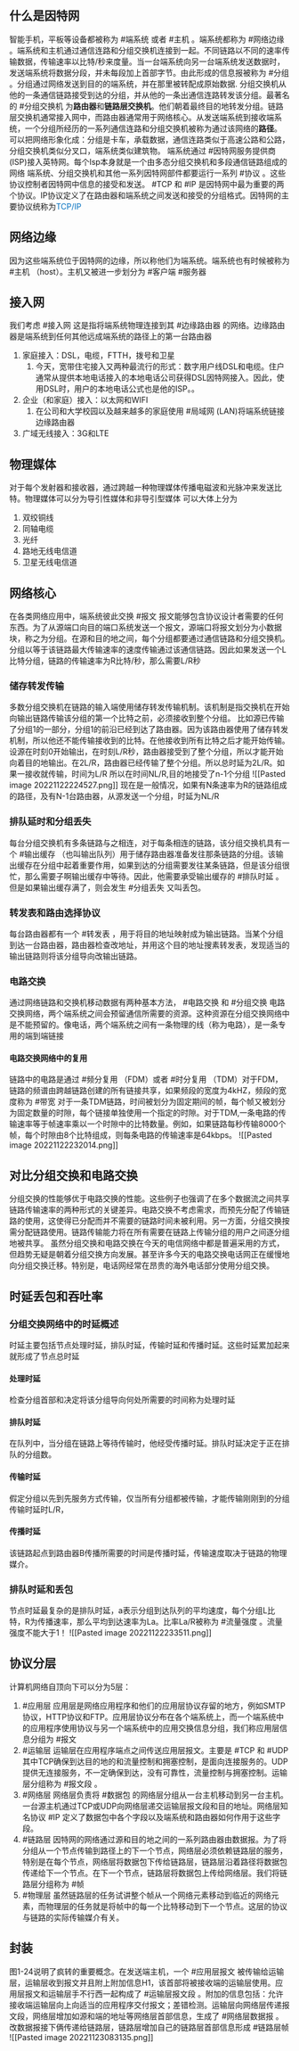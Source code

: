 ## 什么是因特网
智能手机，平板等设备都被称为 #端系统 或者 #主机 。端系统都称为 #网络边缘 。端系统和主机通过通信连路和分组交换机连接到一起。不同链路以不同的速率传输数据，传输速率以比特/秒来度量。当一台端系统向另一台端系统发送数据时，发送端系统将数据分段，并未每段加上首部字节。由此形成的信息报被称为 #分组 。分组通过网络发送到目的的端系统，并在那里被转配成原始数据.
分组交换机从他的一条通信链路接受到达的分组，并从他的一条出通信连路转发该分组。最著名的 #分组交换机 为**路由器**和**链路层交换机**。他们朝着最终目的地转发分组。链路层交换机通常接入网中，而路由器通常用于网络核心。从发送端系统到接收端系统，一个分组所经历的一系列通信连路和分组交换机被称为通过该网络的**路径**。
可以把网络形象化成：分组是卡车，承载数据，通信连路类似于高速公路和公路，分组交换机类似分叉口，端系统类似建筑物。
端系统通过 #因特网服务提供商(ISP)接入英特网。每个Isp本身就是一个由多态分组交换机和多段通信链路组成的网络
端系统、分组交换机和其他一系列因特网部件都要运行一系列 #协议 。这些协议控制者因特网中信息的接受和发送。 #TCP 和 #IP 是因特网中最为重要的两个协议。IP协议定义了在路由器和端系统之间发送和接受的分组格式。因特网的主要协议统称为<font color="#0070c0">TCP/IP</font>

## 网络边缘
因为这些端系统位于因特网的边缘，所以称他们为端系统。端系统也有时候被称为 #主机 （host）。主机又被进一步划分为 #客户端 #服务器 

## 接入网
我们考虑 #接入网 这是指将端系统物理连接到其 #边缘路由器 的网络。边缘路由器是端系统到任何其他远成端系统的路径上的第一台路由器
1. 家庭接入：DSL，电缆，FTTH，拨号和卫星
	1. 今天，宽带住宅接入又两种最流行的形式：数字用户线DSL和电缆。住户通常从提供本地电话接入的本地电话公司获得DSL因特网接入。因此，使用DSL时，用户的本地电话公式也是他的ISP。。
2. 企业（和家庭）接入：以太网和WIFI
	1. 在公司和大学校园以及越来越多的家庭使用 #局域网 (LAN)将端系统链接边缘路由器
3. 广域无线接入：3G和LTE

## 物理媒体
对于每个发射器和接收器，通过跨越一种物理媒体传播电磁波和光脉冲来发送比特。物理媒体可以分为导引性媒体和非导引型媒体
可以大体上分为
1. 双绞铜线
2. 同轴电缆
3. 光纤
4. 路地无线电信道
5. 卫星无线电信道

## 网络核心
在各类网络应用中，端系统彼此交换 #报文 报文能够包含协议设计者需要的任何东西。为了从源端口向目的端口系统发送一个报文，源端口将报文划分为小数据块，称之为分组。在源和目的地之间，每个分组都要通过通信链路和分组交换机。分组以等于该链路最大传输速率的速度传输通过该通信链路。因此如果发送一个L比特分组，链路的传输速率为R比特/秒，那么需要L/R秒
### 储存转发传输
多数分组交换机在链路的输入端使用储存转发传输机制。该机制是指交换机在开始向输出链路传输该分组的第一个比特之前，必须接收到整个分组。
比如源已传输了分组1的一部分，分组1的前沿已经到达了路由器。因为该路由器使用了储存转发机制，所以他还不能传输接收到的比特。在他接收到所有比特之后才能开始传输。设源在时刻0开始输出，在时刻L/R秒，路由器接受到了整个分组，所以才能开始向着目的地输出。在2L/R，路由器已经传输了整个分组。所以总时延为2L/R。如果一接收就传输，时间为L/R
所以在时间NL/R,目的地接受了n-1个分组
![[Pasted image 20221122224527.png]]
现在是一般情况，如果有N条速率为R的链路组成的路径，及有N-1台路由器，从源发送一个分组，时延为NL/R

### 排队延时和分组丢失
每台分组交换机有多条链路与之相连，对于每条相连的链路，该分组交换机具有一个 #输出缓存 （也叫输出队列）用于储存路由器准备发往那条链路的分组。该输出缓存在分组中起着重要作用，如果到达的分组需要发往某条链路，但是该分组很忙，那么需要子啊输出缓存中等待。因此，他需要承受输出缓存的 #排队时延 。但是如果输出缓存满了，则会发生 #分组丢失 又叫丢包。

### 转发表和路由选择协议
每台路由器都有一个 #转发表 ，用于将目的地址映射成为输出链路。当某个分组到达一台路由器，路由器检查改地址，并用这个目的地址搜素转发表，发现适当的输出链路则将该分组导向改输出链路。

### 电路交换
通过网络链路和交换机移动数据有两种基本方法， #电路交换 和 #分组交换 
电路交换网络，两个端系统之间会预留通信所需要的资源。这种资源在分组交换网络中是不能预留的。像电话，两个端系统之间有一条物理的线（称为电路），是一条专用的端到端链接
#### 电路交换网络中的复用
链路中的电路是通过 #频分复用 （FDM）或者 #时分复用 （TDM）对于FDM，链路的频谱由跨越链路创建的所有链接共享，如果频段的宽度为4kHZ，频段的宽度称为 #带宽 
对于一条TDM链路，时间被划分为固定期间的帧，每个帧又被划分为固定数量的时隙，每个链接单独使用一个指定的时隙。对于TDM,一条电路的传输速率等于帧速率乘以一个时隙中的比特数量。例如，如果链路每秒传输8000个帧，每个时隙由8个比特组成，则每条电路的传输速率是64kbps。
![[Pasted image 20221122232014.png]]

## 对比分组交换和电路交换

分组交换的性能够优于电路交换的性能。这些例子也强调了在多个数据流之间共享链路传输速率的两种形式的关键差异。电路交换不考虑需求，而预先分配了传输链路的使用，这使得已分配而并不需要的链路时间未被利用。另一方面，分组交换按需分配链路使用。链路传输能力将在所有需要在链路上传输分组的用户之间逐分组地被共享。
虽然分组交换和电路交换在今天的电信网络中都是普遍采用的方式，但趋势无疑是朝着分组交换方向发展。甚至许多今天的电路交换电话网正在缓慢地向分组交换迁移。特别是，电话网经常在昂贵的海外电话部分使用分组交换。

## 时延丢包和吞吐率
### 分组交换网络中的时延概述
时延主要包括节点处理时延，排队时延，传输时延和传播时延。这些时延累加起来就形成了节点总时延
#### 处理时延
检查分组首部和决定将该分组导向何处所需要的时间称为处理时延
#### 排队时延
在队列中，当分组在链路上等待传输时，他经受传播时延。排队时延决定于正在排队的分组数。
#### 传输时延
假定分组以先到先服务方式传输，仅当所有分组都被传输，才能传输刚刚到的分组传输时延时L/R，
#### 传播时延
该链路起点到路由器B传播所需要的时间是传播时延，传输速度取决于链路的物理媒介。

### 排队时延和丢包
节点时延最复杂的是排队时延，a表示分组到达队列的平均速度，每个分组L比特，R为传播速率，那么平均到达速率为La。比率La/R被称为 #流量强度 。流量强度不能大于1！
![[Pasted image 20221122233511.png]]

## 协议分层
计算机网络自顶向下可以分为5层：
1. #应用层 应用层是网络应用程序和他们的应用层协议存留的地方，例如SMTP协议，HTTP协议和FTP。应用层协议分布在各个端系统上，而一个端系统中的应用程序使用协议与另一个端系统中的应用交换信息分组，我们称应用层信息分组为 #报文 
2. #运输层 运输层在应用程序端点之间传送应用层报文。主要是 #TCP 和 #UDP 其中TCP确保到达目的地的和流量控制和拥塞控制，是面向连接服务的。UDP提供无连接服务，不一定确保到达，没有可靠性，流量控制与拥塞控制。运输层分组称为 #报文段 。
3. #网络层 网络层负责将 #数据包 的网络层分组从一台主机移动到另一台主机。一台源主机通过TCP或UDP向网络层递交运输层报文段和目的地址。网络层知名协议 #IP 定义了数据包中各个字段以及端系统和路由器如何作用于这些字段。
4.  #链路层 因特网的网络通过源和目的地之间的一系列路由器由数据报。为了将分组从一个节点传输到路径上的下一个节点，网络层必须依赖链路层的服务，特别是在每个节点，网络层将数据包下传给链路层，链路层沿着路径将数据包传递给下一个节点。在下一个节点，链路层将数据包上传给网络层。我们将链路层分组称为 #帧 
5.  #物理层 虽然链路层的任务试讲整个帧从一个网络元素移动到临近的网络元素，而物理层的任务就是将帧中的每一个比特移动到下一个节点。这层的协议与链路的实际传输媒介有关。

## 封装
图1-24说明了疯转的重要概念。在发送端主机，一个 #应用层报文 被传输给运输层，运输层收到报文并且附上附加信息H1，该首部将被接收端的运输层使用。应用层报文和运输层手不行西一起构成了 #运输层报文段 。附加的信息包括：允许接收端运输层向上向适当的应用程序交付报文；差错检测。运输层向网络层传递报文段，网络层增加如源和端的地址等网络层首部信息，生成了 
#网络层数据报 。改数据报接下俩传递给链路层，链路层增加自己的链路层首部信息形成 #链路层帧  
![[Pasted image 20221123083135.png]]